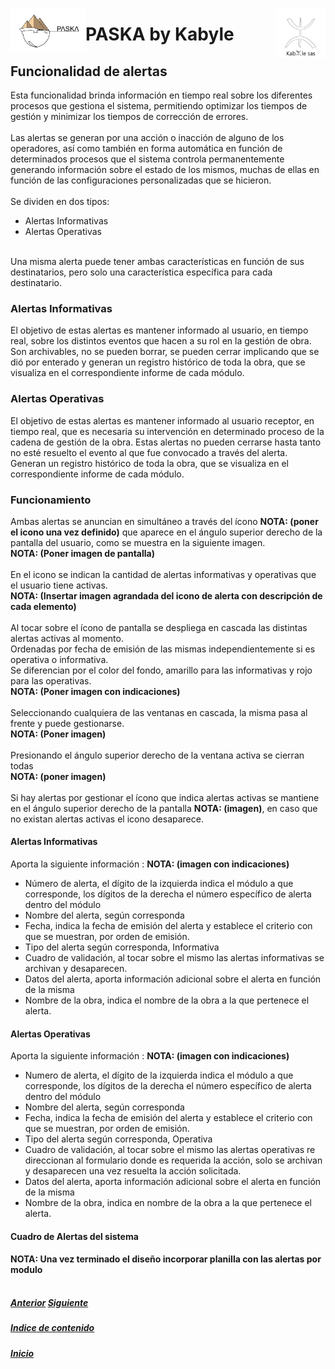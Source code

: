 <!---![LogoKabyle-Sinfondo-palabraKabYle](https://github.com/kabyleuy/kabyle2/blob/main/resources/LogoKabyle-Sinfondo-palabraKabYle.png?raw=true)--->
<!---![PalabraKabyle](resources/LogoKabyle-Sinfondo-palabraKabYle.png)--->

<img
  width="80"
  src="resources/LogoKabyle-Sinfondo-palabraKabYle.png"
  alt="Alt text"
  title="Kabyle SAS"
  style="display: inline-block; margin: 0 auto; max-width: 300px"
  align=right>
<img
  width="120"
  src="resources/Logo1-paska-CHCH.jpg"
  alt="Alt text"
  title="Paska by Kabyle"
  style="display: inline-block; margin: 0 auto; max-width: 300px"
  align=left>
  
<!---![Logo1-paska-CHCH](https://user-images.githubusercontent.com/111294790/187100277-dbd68fe2-9f6e-4175-b8bc-5bff73e4aed4.jpg)--->
# PASKA by Kabyle
## Funcionalidad de alertas

Esta funcionalidad brinda información en tiempo real sobre los diferentes procesos que gestiona el sistema, permitiendo optimizar los tiempos de gestión y minimizar los tiempos de corrección de errores.  <br>
<br>
Las alertas se generan por una acción o inacción de alguno de los operadores, así como también en forma automática en función de determinados procesos que el sistema controla permanentemente generando información sobre el estado de los mismos, muchas de ellas en función de las configuraciones personalizadas que se hicieron.  <br>
<br>
Se dividen en dos tipos:  
* Alertas Informativas  
* Alertas Operativas  
<br>
Una misma alerta puede tener ambas características en función de sus destinatarios, pero solo una característica específica para cada destinatario. 

### Alertas Informativas 
El objetivo de estas alertas es mantener informado al usuario, en tiempo real, sobre los distintos eventos que hacen a su rol en la gestión de obra.  <br>
Son archivables, no se pueden borrar, se pueden cerrar implicando que se dió por enterado y generan un registro histórico de toda la obra, que se visualiza en el correspondiente informe de cada módulo.  

### Alertas Operativas  
El objetivo de estas alertas es mantener informado al usuario receptor, en tiempo real, que es necesaria su intervención en determinado proceso de la cadena de gestión de la obra. Estas alertas no pueden cerrarse hasta tanto no esté resuelto el evento al que fue convocado a través del alerta.   <br>
Generan un registro histórico de toda la obra, que se visualiza en el correspondiente informe de cada módulo.  

### Funcionamiento  
Ambas alertas se anuncian en simultáneo a través del ícono **NOTA: (poner el icono una vez definido)** que aparece en el ángulo superior derecho de la pantalla del usuario, como se muestra en la siguiente imagen.  <br>
**NOTA: (Poner imagen de pantalla)**  <br>
<br>
En el icono se indican la cantidad de alertas informativas y operativas que el usuario tiene activas.  <br>
**NOTA: (Insertar imagen agrandada del icono de alerta con descripción de cada elemento)**  <br>
<br>
Al tocar sobre el ícono de pantalla se despliega en cascada las distintas alertas activas al momento.  <br>
Ordenadas por fecha de emisión de las mismas independientemente si es operativa o informativa.  <br>
Se diferencian por el color del fondo, amarillo para las informativas y rojo para las operativas.  <br>
**NOTA: (Poner imagen con indicaciones)**  <br>
<br>
Seleccionando cualquiera de las ventanas en cascada, la misma pasa al frente y puede gestionarse.  <br>
**NOTA: (Poner imagen)**  <br>
<br>
Presionando el ángulo superior derecho de la ventana activa se cierran todas   <br>
**NOTA: (poner imagen)**  <br>
<br>
Si hay alertas por gestionar el ícono que indica alertas activas se mantiene en el ángulo superior derecho de la pantalla **NOTA: (imagen)**, en caso que no existan alertas activas el icono desaparece.  

#### Alertas Informativas  
Aporta la siguiente información : **NOTA: (imagen con indicaciones)**  
* Número de alerta, el dígito de la izquierda indica el módulo a que corresponde, los dígitos de la derecha el número específico de alerta dentro del módulo 
* Nombre del alerta, según corresponda 
* Fecha, indica la fecha de emisión del alerta y establece el criterio con que se muestran, por orden de emisión. 
* Tipo del alerta según corresponda, Informativa  
* Cuadro de validación, al tocar sobre el mismo las alertas informativas se archivan y desaparecen. 
* Datos del alerta, aporta información adicional sobre el alerta en función de la misma 
* Nombre de la obra, indica el nombre de la obra a la que pertenece el alerta.  

#### Alertas Operativas  
Aporta la siguiente información : **NOTA: (imagen con indicaciones)** 
* Numero de alerta, el dígito de la izquierda indica el módulo a que corresponde, los dígitos de la derecha el número específico de alerta dentro del módulo
* Nombre del alerta, según corresponda
* Fecha, indica la fecha de emisión del alerta y establece el criterio con que se muestran, por orden de emisión.
* Tipo del alerta según corresponda, Operativa
* Cuadro de validación, al tocar sobre el mismo las alertas operativas re direccionan al formulario donde es requerida la acción, solo se archivan y desaparecen una vez resuelta la acción solicitada.
* Datos del alerta, aporta información adicional sobre el alerta en función de la misma
* Nombre de la obra, indica en nombre de la obra a la que pertenece el alerta.  
  
#### Cuadro de Alertas del sistema  
**NOTA: Una vez terminado el diseño incorporar planilla con las alertas por modulo**  <br>
<br>
##### [Anterior](./2-IndiceDeModulos.md)       [Siguiente](./4-AreasYPerfiles.md) 

##### [Indice de contenido](./0-IndicePpal.md) 

##### [Inicio](./README.md)  

<!---#### [Contacto](./Contacto.md)--->
 
